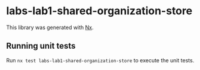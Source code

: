 # labs-lab1-shared-organization-store

This library was generated with [Nx](https://nx.dev).

## Running unit tests

Run `nx test labs-lab1-shared-organization-store` to execute the unit tests.
